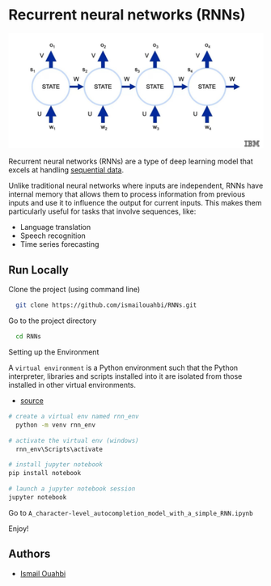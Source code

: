 
# Recurrent neural networks (RNNs)

![RNNs illustration](assets/images/RNN.jpeg)

Recurrent neural networks (RNNs) are a type of deep learning model that excels at handling [sequential data](https://mostly.ai/synthetic-data-dictionary/sequential-data#:~:text=Sequential%20data%20is%20data%20arranged,of%20numbers%20with%20a%20pattern.).

Unlike traditional neural networks where inputs are independent, RNNs have internal memory that allows them to process information from previous inputs and use it to influence the output for current inputs. This makes them particularly useful for tasks that involve sequences, like:

* Language translation
* Speech recognition
* Time series forecasting


## Run Locally

Clone the project (using command line)

```bash
  git clone https://github.com/ismailouahbi/RNNs.git
```

Go to the project directory

```bash
  cd RNNs
```

Setting up the Environment

A `virtual environment` is a Python environment such that the Python interpreter, libraries and scripts installed into it are isolated from those installed in other virtual environments.

* [source](https://www.freecodecamp.org/news/how-to-setup-virtual-environments-in-python/)

```bash
# create a virtual env named rnn_env
  python -m venv rnn_env
```

```bash
# activate the virtual env (windows)
  rnn_env\Scripts\activate
```

```bash
# install jupyter notebook
pip install notebook
```

```bash
# launch a jupyter notebook session
jupyter notebook
```

Go to `A_character-level_autocompletion_model_with_a_simple_RNN.ipynb`

Enjoy!

## Authors

- [Ismail Ouahbi](https://www.linkedin.com/in/ismail-ouahbi/)
